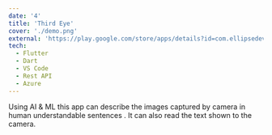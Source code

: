 ```yaml
---
date: '4'
title: 'Third Eye'
cover: './demo.png'
external: 'https://play.google.com/store/apps/details?id=com.ellipsedevelopers.thirdeye'
tech:
  - Flutter
  - Dart
  - VS Code
  - Rest API
  - Azure
---
```


Using AI & ML this app can describe the images captured by camera in human understandable sentences . It can also read the text shown to the camera.
